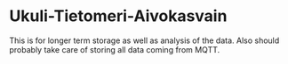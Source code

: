 # Ukuli-Tietomeri-Aivokasvain
This is for longer term storage as well as analysis of the data. Also should probably take care of storing all data coming from MQTT.

